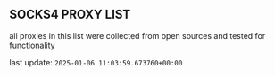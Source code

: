 ## SOCKS4 PROXY LIST

all proxies in this list were collected from open sources and tested for functionality

last update: `2025-01-06 11:03:59.673760+00:00`